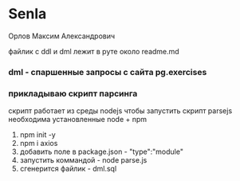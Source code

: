# Senla
Орлов Максим Александрович

файлик с ddl и dml лежит в руте около readme.md
### dml - спаршенные запросы с сайта pg.exercises
### прикладываю скрипт парсинга
скрипт работает из среды nodejs
чтобы запустить скрипт parsejs необходима установленные node + npm
1. npm init -y
2. npm i axios
3. добавить поле в package.json - "type":"module"
4. запустить коммандой - node parse.js
5. сгенерится файлик - dml.sql

